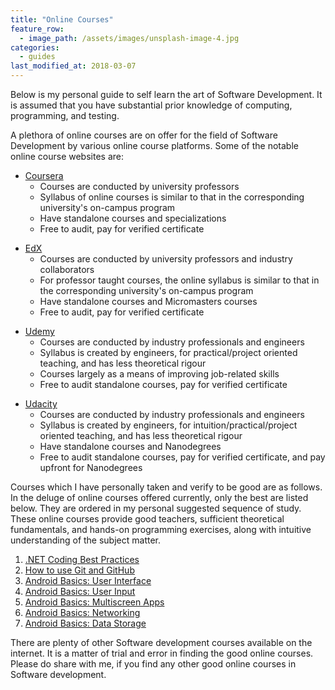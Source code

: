 ```yaml
---
title: "Online Courses"
feature_row:
  - image_path: /assets/images/unsplash-image-4.jpg
categories:
  - guides  
last_modified_at: 2018-03-07    
---
```


<p>Below is my personal guide to self learn the art of Software Development. It is assumed that you have substantial prior knowledge of computing, programming, and testing.</p>

<p>A plethora of online courses are on offer for the field of Software Development by various online course platforms. Some of the notable online course websites are:</p>

<ul>
	<li><a href="https://www.coursera.org/">Coursera</a>
		<ul>
			<li>Courses are conducted by university professors</li>
			<li>Syllabus of online courses is similar to that in the corresponding university's on-campus program</li>
			<li>Have standalone courses and specializations</li>
			<li>Free to audit, pay for verified certificate</li>
		</ul>
	</li>	
</ul>
<ul>
	<li><a href="https://www.edx.org/">EdX</a>
		<ul>
			<li>Courses are conducted by university professors and industry collaborators</li>
			<li>For professor taught courses, the online syllabus is similar to that in the corresponding university's on-campus program</li>
			<li>Have standalone courses and Micromasters courses</li>
			<li>Free to audit, pay for verified certificate</li>
		</ul>
	</li>	
</ul>
<ul>
	<li><a href="https://www.udemy.com/">Udemy</a>
		<ul>
			<li>Courses are conducted by industry professionals and engineers</li>
			<li>Syllabus is created by engineers, for practical/project oriented teaching, and has less theoretical rigour</li>
			<li>Courses largely as a means of improving job-related skills </li>
			<li>Free to audit standalone courses, pay for verified certificate</li>
		</ul>
	</li>
</ul>
<ul>
	<li><a href="https://www.udacity.com/">Udacity</a>
		<ul>
			<li>Courses are conducted by industry professionals and engineers</li>
			<li>Syllabus is created by engineers, for intuition/practical/project oriented teaching, and has less theoretical rigour</li>
			<li>Have standalone courses and Nanodegrees</li>
			<li>Free to audit standalone courses, pay for verified certificate, and pay upfront for Nanodegrees</li>
		</ul>
	</li>
</ul>


<p>Courses which I have personally taken and verify to be good are as follows. In the deluge of online courses offered currently, only the best are listed below. They are ordered in my personal suggested sequence of study. These online courses provide good teachers, sufficient theoretical fundamentals, and hands-on programming exercises, along with intuitive understanding of the subject matter.</p>

<ol>
	<li><a href="https://www.udemy.com/net-coding-best-practices-series-1/learn/v4/overview">.NET Coding Best Practices </a></li>
	<li><a href="https://www.udacity.com/course/how-to-use-git-and-github--ud775">How to use Git and GitHub</a></li>
	<li><a href="https://www.udacity.com/course/android-basics-user-interface--ud834">Android Basics: User Interface</a></li>
	<li><a href="https://www.udacity.com/course/android-basics-user-input--ud836">Android Basics: User Input</a></li>
    <li><a href="https://www.udacity.com/course/android-basics-multiscreen-apps--ud839">Android Basics: Multiscreen Apps</a></li>
	<li><a href="https://www.udacity.com/course/android-basics-networking--ud843">Android Basics: Networking</a></li>
    <li><a href="https://www.udacity.com/course/android-basics-data-storage--ud845">Android Basics: Data Storage</a></li>	
</ol>
 
<p>There are plenty of other Software development courses available on the internet. It is a matter of trial and error in finding the good online courses. Please do share with me, if you find any other good online courses in Software development.</p>